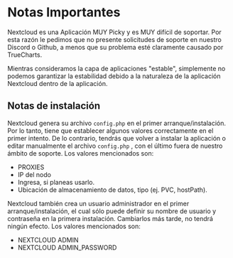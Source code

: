 # Notas Importantes

Nextcloud es una Aplicación MUY Picky y es MUY difícil de soportar. Por esta razón le pedimos que no presente solicitudes de soporte en nuestro Discord o Github, a menos que su problema esté claramente causado por TrueCharts.

Mientras consideramos la capa de aplicaciones "estable", simplemente no podemos garantizar la estabilidad debido a la naturaleza de la aplicación Nextcloud dentro de la aplicación.

## Notas de instalación

Nextcloud genera su archivo `config.php` en el primer arranque/instalación. Por lo tanto, tiene que establecer algunos valores correctamente en el primer intento. De lo contrario, tendrás que volver a instalar la aplicación o editar manualmente el archivo `config.php` , con el último fuera de nuestro ámbito de soporte. Los valores mencionados son:

- PROXIES
- IP del nodo
- Ingresa, si planeas usarlo.
- Ubicación de almacenamiento de datos, tipo (ej. PVC, hostPath).

Nextcloud también crea un usuario administrador en el primer arranque/instalación, el cual sólo puede definir su nombre de usuario y contraseña en la primera instalación. Cambiarlos más tarde, no tendrá ningún efecto. Los valores mencionados son:

- NEXTCLOUD ADMIN
- NEXTCLOUD ADMIN_PASSWORD
